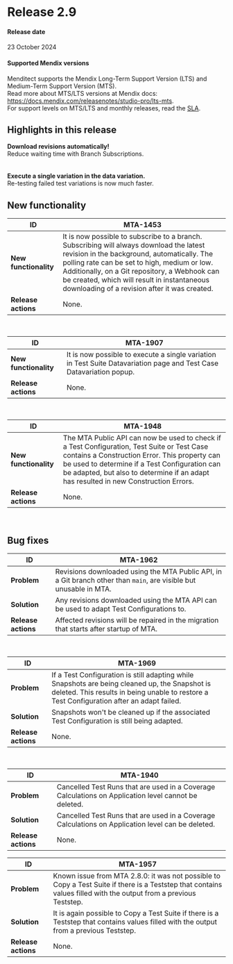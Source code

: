 # Release 2.9

#### Release date

23 October 2024

#### Supported Mendix versions

Menditect supports the Mendix Long-Term Support Version (LTS) and Medium-Term Support Version (MTS). <br/>
Read more about MTS/LTS versions at Mendix docs: https://docs.mendix.com/releasenotes/studio-pro/lts-mts. <br/>
For support levels on MTS/LTS and monthly releases, read the [SLA](../legal/sla). 


## Highlights in this release

<i class="fas fa-fire"></i>  <b>Download revisions automatically!</b> <br/> Reduce waiting time with Branch Subscriptions.  
<br/><br/>
<i class="fas fa-fire"></i>  <b>Execute a single variation in the data variation.</b><br/> Re-testing failed test variations is now much faster.



## New functionality 

| ID                    | MTA-1453                                                                                                                                                                                                                                                                                                                                |
| --------------------- | --------------------------------------------------------------------------------------------------------------------------------------------------------------------------------------------------------------------------------------------------------------------------------------------------------------------------------------- |
| __New functionality__ | It is now possible to subscribe to a branch. Subscribing will always download the latest revision in the background, automatically. The polling rate can be set to high, medium or low. Additionally, on a Git repository, a Webhook can be created, which will result in instantaneous downloading of a revision after it was created. |
| __Release actions__   | None.                                                                                                                                                                                                                                                                                                                                   |
<br/>


| ID                    | MTA-1907                                                                                                             |
| --------------------- | -------------------------------------------------------------------------------------------------------------------- |
| __New functionality__ | It is now possible to execute a single variation in Test Suite Datavariation page and Test Case Datavariation popup. |
| __Release actions__   | None.                                                                                                                |
<br/>


| ID                    | MTA-1948                                                                                                                                                                                                                                                                              |
| --------------------- | ------------------------------------------------------------------------------------------------------------------------------------------------------------------------------------------------------------------------------------------------------------------------------------- |
| __New functionality__ | The MTA Public API can now be used to check if a Test Configuration, Test Suite or Test Case contains a Construction Error. This property can be used to determine if a Test Configuration can be adapted, but also to determine if an adapt has resulted in new Construction Errors. |
| __Release actions__   | None.                                                                                                                                                                                                                                                                                 |
<br/>


## Bug fixes


| ID                  | MTA-1962                                                                                                           |
| ------------------- | ------------------------------------------------------------------------------------------------------------------ |
| __Problem__         | Revisions downloaded using the MTA Public API, in a Git branch other than `main`, are visible but unusable in MTA. |
| __Solution__        | Any revisions downloaded using the MTA API can be used to adapt Test Configurations to.                            |
| __Release actions__ | Affected revisions will be repaired in the migration that starts after startup of MTA.                             |

<br/>


| ID                  | MTA-1969                                                                                                                                                                                     |
| ------------------- | -------------------------------------------------------------------------------------------------------------------------------------------------------------------------------------------- |
| __Problem__         | If a Test Configuration is still adapting while Snapshots are being cleaned up, the Snapshot is deleted. This results in being unable to restore a Test Configuration after an adapt failed. |
| __Solution__        | Snapshots won't be cleaned up if the associated Test Configuration is still being adapted.                                                                                                   |
| __Release actions__ | None.                                                                                                                                                                                        |

<br/>


| ID                  | MTA-1940                                                                                             |
| ------------------- | ---------------------------------------------------------------------------------------------------- |
| __Problem__         | Cancelled Test Runs that are used in a Coverage Calculations on Application level cannot be deleted. |
| __Solution__        | Cancelled Test Runs that are used in a Coverage Calculations on Application level can be deleted.    |
| __Release actions__ | None.                                                                                                |


| ID                  | MTA-1957                                                                                                                                                          |
| ------------------- | ----------------------------------------------------------------------------------------------------------------------------------------------------------------- |
| __Problem__         | Known issue from MTA 2.8.0: it was not possible to Copy a Test Suite if there is a Teststep that contains values filled with the output from a previous Teststep. |
| __Solution__        | It is again possible to Copy a Test Suite if there is a Teststep that contains values filled with the output from a previous Teststep.                            |
| __Release actions__ | None.                                                                                                                                                             |

